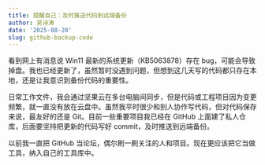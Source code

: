 ```yaml
---
title: 提醒自己：及时推送代码到远端备份
author: 吴诗涛
date: '2025-08-20'
slug: github-backup-code
---
```


看到网上有消息说 Win11 最新的系统更新（KB5063878）存在 bug，可能会导致掉盘。我也已经更新了，虽然暂时没遇到问题，但想到这几天写的代码都只存在本地，还是让我意识到备份代码的重要性。

日常工作文件，我会通过坚果云在多台电脑间同步，但是代码或工程项目因为变更频繁，就一直没有放在云盘中。虽然我平时很少和别人协作写代码，但对代码保存来说，最友好的还是 Git。目前一些重要项目我已经在 GitHub 上面建了私人仓库，后面要坚持把更新的代码写好 commit，及时推送到远端备份。

以前我一直把 GitHub 当论坛，偶尔刷一刷关注的人和项目。现在更应该把它当做工具，纳入自己的工具库中。
